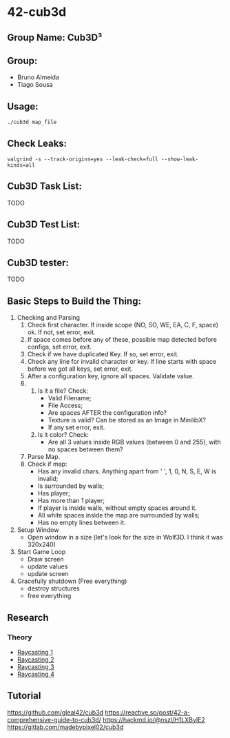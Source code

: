 # 42-cub3d
## Group Name: Cub3D³

## Group:

- Bruno Almeida
- Tiago Sousa

## Usage:

`./cub3d map_file`

## Check Leaks:

`valgrind -s --track-origins=yes --leak-check=full --show-leak-kinds=all`

## Cub3D Task List:

TODO

## Cub3D Test List:

TODO

## Cub3D tester:

TODO

## Basic Steps to Build the Thing:
1. Checking and Parsing
   1. Check first character. If inside scope (NO, SO, WE, EA, C, F, space) ok. If not, set error, exit.
   2. If space comes before any of these, possible map detected before configs, set error, exit.
   3. Check if we have duplicated Key. If so, set error, exit.
   4. Check any line for invalid character or key. If line starts with space before we got all keys, set error, exit.
   5. After a configuration key, ignore all spaces. Validate value.
   6. 1. Is it a file? Check:
         - Valid Filename;
         - File Access;
         - Are spaces AFTER the configuration info?
         - Texture is valid? Can be stored as an Image in MinilibX?
         - If any set error, exit.
      2. Is it color? Check:
         - Are all 3 values inside RGB values (between 0 and 255), with no spaces between them?
   7. Parse Map.
   8. Check if map:
      - Has any invalid chars. Anything apart from ' ', 1, 0, N, S, E, W is invalid;
      - Is surrounded by walls;
      - Has player;
      - Has more than 1 player;
      - If player is inside walls, without empty spaces around it.
      - All white spaces inside the map are surrounded by walls;
      - Has no empty lines between it.
2. Setup Window
   - Open window in a size (let's look for the size in Wolf3D. I think it was 320x240)
3. Start Game Loop
   - Draw screen
   - update values
   - update screen
4. Gracefully shutdown (Free everything)
   - destroy structures
   - free everything

## Research
### Theory
- [Raycasting 1](https://lodev.org/cgtutor/raycasting.html)
- [Raycasting 2](https://lodev.org/cgtutor/raycasting2.html)
- [Raycasting 3](https://lodev.org/cgtutor/raycasting3.html)
- [Raycasting 4](https://lodev.org/cgtutor/raycasting4.html)

## Tutorial
https://github.com/gleal42/cub3d
https://reactive.so/post/42-a-comprehensive-guide-to-cub3d/
https://hackmd.io/@nszl/H1LXByIE2
https://gitlab.com/madebypixel02/cub3d
